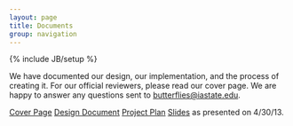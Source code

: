```yaml
---
layout: page
title: Documents
group: navigation
---
```

{% include JB/setup %}

We have documented our design, our implementation, and the process of creating it. 
For our official reviewers, please read our cover page. We are happy to answer any questions sent to butterflies@iastate.edu.

[Cover Page](/files/butterfly-cover.pdf)
[Design Document](/files/butterfly-design-doc.pdf)
[Project Plan](/files/butterfly-project-plan.pdf)
[Slides](/files/butterfly-slides.pdf) as presented on 4/30/13.

<!--
### Design Document
<iframe src="https://docs.google.com/document/d/1uBGDmpoi2EIH9iHajDP9oAxUhCW2tqgwuVsPokXE6_8/pub?embedded=true" width="800" height="800"> </iframe>

### Project Plan
<iframe src="https://docs.google.com/document/d/1qSgNXo7O7K5yipU2tC-H4A8E1w-N92U7M3jNKFUCKTc/pub?embedded=true" width="800" height="800"> </iframe>

### Slides
<iframe src="https://docs.google.com/presentation/d/1HlGNYl5fNbsy3fPKVCZnMaHdOGCFyfaEpEdwmwU9stw/embed?start=false&amp;loop=false&amp;delayms=3000" frameborder="0" width="800" height="600" allowfullscreen="true" mozallowfullscreen="true" webkitallowfullscreen="true"> </iframe>
-->